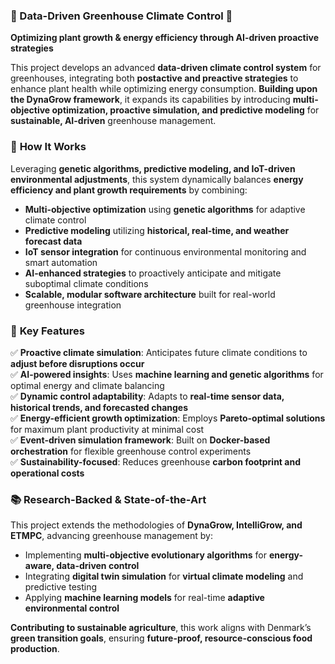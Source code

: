 ### 🌱 Data-Driven Greenhouse Climate Control 🌿  
**Optimizing plant growth & energy efficiency through AI-driven proactive strategies**  

This project develops an advanced **data-driven climate control system** for greenhouses, integrating both **postactive and preactive strategies** to enhance plant health while optimizing energy consumption. **Building upon the DynaGrow framework**, it expands its capabilities by introducing **multi-objective optimization, proactive simulation, and predictive modeling** for **sustainable, AI-driven** greenhouse management.  

### 🔬 **How It Works**  
Leveraging **genetic algorithms, predictive modeling, and IoT-driven environmental adjustments**, this system dynamically balances **energy efficiency and plant growth requirements** by combining:  

- **Multi-objective optimization** using **genetic algorithms** for adaptive climate control  
- **Predictive modeling** utilizing **historical, real-time, and weather forecast data**  
- **IoT sensor integration** for continuous environmental monitoring and smart automation  
- **AI-enhanced strategies** to proactively anticipate and mitigate suboptimal climate conditions  
- **Scalable, modular software architecture** built for real-world greenhouse integration  

### 🚀 **Key Features**  
✅ **Proactive climate simulation**: Anticipates future climate conditions to **adjust before disruptions occur**  
✅ **AI-powered insights**: Uses **machine learning and genetic algorithms** for optimal energy and climate balancing  
✅ **Dynamic control adaptability**: Adapts to **real-time sensor data, historical trends, and forecasted changes**  
✅ **Energy-efficient growth optimization**: Employs **Pareto-optimal solutions** for maximum plant productivity at minimal cost  
✅ **Event-driven simulation framework**: Built on **Docker-based orchestration** for flexible greenhouse control experiments  
✅ **Sustainability-focused**: Reduces greenhouse **carbon footprint and operational costs**  

### 📚 **Research-Backed & State-of-the-Art**  
This project extends the methodologies of **DynaGrow, IntelliGrow, and ETMPC**, advancing greenhouse management by:  
- Implementing **multi-objective evolutionary algorithms** for **energy-aware, data-driven control**  
- Integrating **digital twin simulation** for **virtual climate modeling** and predictive testing  
- Applying **machine learning models** for real-time **adaptive environmental control**  

**Contributing to sustainable agriculture**, this work aligns with Denmark’s **green transition goals**, ensuring **future-proof, resource-conscious food production**.  
